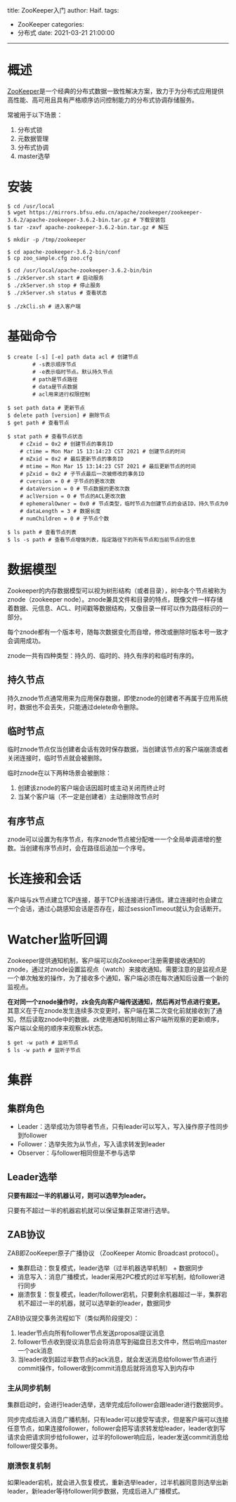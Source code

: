 title: ZooKeeper入门
author: Haif.
tags:
  - ZooKeeper
categories:
  - 分布式
date: 2021-03-21 21:00:00

---

# 概述

[ZooKeeper](https://zookeeper.apache.org/)是一个经典的分布式数据一致性解决方案，致力于为分布式应用提供高性能、高可用且具有严格顺序访问控制能力的分布式协调存储服务。

常被用于以下场景：

1. 分布式锁
2. 元数据管理
3. 分布式协调
4. master选举

<!-- more -->

# 安装

```shell
$ cd /usr/local
$ wget https://mirrors.bfsu.edu.cn/apache/zookeeper/zookeeper-3.6.2/apache-zookeeper-3.6.2-bin.tar.gz # 下载安装包
$ tar -zxvf apache-zookeeper-3.6.2-bin.tar.gz # 解压

$ mkdir -p /tmp/zookeeper

$ cd apache-zookeeper-3.6.2-bin/conf
$ cp zoo_sample.cfg zoo.cfg

$ cd /usr/local/apache-zookeeper-3.6.2-bin/bin
$ ./zkServer.sh start # 启动服务
$ ./zkServer.sh stop # 停止服务
$ ./zkServer.sh status # 查看状态

$ ./zkCli.sh # 进入客户端
```

# 基础命令

```shell
$ create [-s] [-e] path data acl # 创建节点
        # -s表示顺序节点
        # -e表示临时节点。默认持久节点
        # path是节点路径
        # data是节点数据
        # acl用来进行权限控制
        
$ set path data # 更新节点
$ delete path [version] # 删除节点
$ get path # 查看节点

$ stat path # 查看节点状态
    # cZxid = 0x2 # 创建节点的事务ID
    # ctime = Mon Mar 15 13:14:23 CST 2021 # 创建节点的时间
    # mZxid = 0x2 # 最后更新节点的事务ID
    # mtime = Mon Mar 15 13:14:23 CST 2021 # 最后更新节点的时间
    # pZxid = 0x2 # 子节点最后一次被修改的事务ID
    # cversion = 0 # 子节点的更改次数
    # dataVersion = 0 # 节点数据的更改次数
    # aclVersion = 0 # 节点的ACL更改次数
    # ephemeralOwner = 0x0 # 节点类型，临时节点为创建节点的会话ID，持久节点为0
    # dataLength = 3 # 数据长度
    # numChildren = 0 # 子节点个数

$ ls path # 查看节点列表
$ ls -s path # 查看节点增强列表，指定路径下的所有节点和当前节点的信息
```

# 数据模型

Zookeeper的内存数据模型可以视为树形结构（或者目录），树中各个节点被称为znode（zookeeper node）。znode兼具文件和目录的特点，既像文件一样存储着数据、元信息、ACL、时间戳等数据结构，又像目录一样可以作为路径标识的一部分。

每个znode都有一个版本号，随每次数据变化而自增，修改或删除时版本号一致才会调用成功。

znode一共有四种类型：持久的、临时的、持久有序的和临时有序的。

## 持久节点

持久znode节点通常用来为应用保存数据，即使znode的创建者不再属于应用系统时，数据也不会丢失，只能通过delete命令删除。

## 临时节点

临时znode节点仅当创建者会话有效时保存数据，当创建该节点的客户端崩溃或者关闭连接时，临时节点就会被删除。

临时znode在以下两种场景会被删除：
1. 创建该znode的客户端会话因超时或主动关闭而终止时
2. 当某个客户端（不一定是创建者）主动删除改节点时

## 有序节点

znode可以设置为有序节点，有序znode节点被分配唯一一个全局单调递增的整数。当创建有序节点时，会在路径后追加一个序号。

# 长连接和会话

客户端与zk节点建立TCP连接，基于TCP长连接进行通信。建立连接时也会建立一个会话，通过心跳感知会话是否存在，超过sessionTimeout就认为会话断开。

# Watcher监听回调

Zookeeper提供通知机制，客户端可以向Zookeeper注册需要接收通知的znode，通过对znode设置监视点（watch）来接收通知。需要注意的是监视点是一个单次触发的操作，为了接收多个通知，客户端必须在每次通知后设置一个新的监视点。

**在对同一个znode操作时，zk会先向客户端传送通知，然后再对节点进行变更。** 其意义在于在znode发生连续多次变更时，客户端在第二次变化前就接收到了通知，然后读取znode中的数据。zk使用通知机制阻止客户端所观察的更新顺序，客户端以全局的顺序来观察zk状态。

```shell
$ get -w path # 监听节点
$ ls -w path # 监听子节点
```

# 集群

## 集群角色

* Leader：选举成功为领导者节点，只有leader可以写入，写入操作原子性同步到follower
* Follower：选举失败为从节点，写入请求转发到leader
* Observer：与follower相同但是不参与选举

## Leader选举

**只要有超过一半的机器认可，则可以选举为leader。**

只要有不超过一半的机器宕机就可以保证集群正常进行选举。

## ZAB协议

ZAB即ZooKeeper原⼦⼴播协议 （ZooKeeper Atomic Broadcast protocol）。

* 集群启动：恢复模式，leader选举（过半机器选举机制） + 数据同步
* 消息写入：消息广播模式，leader采用2PC模式的过半写机制，给follower进行同步
* 崩溃恢复：恢复模式，leader/follower宕机，只要剩余机器超过一半，集群宕机不超过一半的机器，就可以选举新的leader，数据同步

ZAB协议提交事务流程如下（类似两阶段提交）：
1. leader节点向所有follower节点发送proposal提议消息
2. follower节点收到提议消息后会将消息写到磁盘日志文件中，然后响应master一个ack消息
3. 当leader收到超过半数节点的ack消息，就会发送消息给follower节点进行commit操作，follower收到commit消息后就将消息写入到内存中

### 主从同步机制

集群启动时，会进行leader选举，选举完成后follower会跟leader进行数据同步。

同步完成后进入消息广播机制，只有leader可以接受写请求，但是客户端可以连接任意节点，如果连接follower，follower会把写请求转发给leader，leader收到写请求会把请求同步给follower，过半的follower响应后，leader发送commit消息给follower提交事务。

### 崩溃恢复机制

如果leader宕机，就会进入恢复模式，重新选举leader，过半机器同意则选举出新leader，新leader等待follower同步数据，完成后进入广播模式。